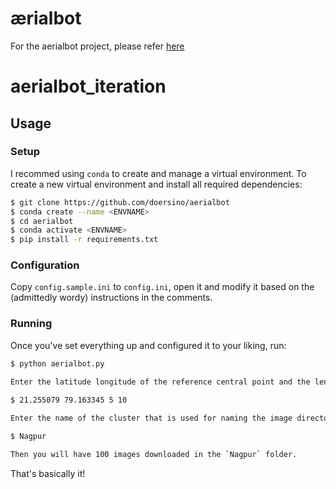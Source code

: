 # ærialbot

For the aerialbot project, please refer [here](https://github.com/doersino/aerialbot) 

# aerialbot_iteration

## Usage

### Setup

I recommed using `conda` to create and manage a virtual environment. To create a new virtual environment and install all required dependencies:

```bash
$ git clone https://github.com/doersino/aerialbot
$ conda create --name <ENVNAME>
$ cd aerialbot
$ conda activate <ENVNAME>
$ pip install -r requirements.txt
```

### Configuration

Copy `config.sample.ini` to `config.ini`, open it and modify it based on the (admittedly wordy) instructions in the comments.


### Running

Once you've set everything up and configured it to your liking, run:

```bash
$ python aerialbot.py

Enter the latitude longitude of the reference central point and the length of the interested square and the number that divides the length into grid cells, e.g., if you intend to scan a 5km X 5km area into 10X10 grid cells around a central point(21.255079,79.163345), then enter the following then hit `return` 
 
$ 21.255079 79.163345 5 10 

Enter the name of the cluster that is used for naming the image directory then hit `return`, e.g.,

$ Nagpur

Then you will have 100 images downloaded in the `Nagpur` folder.
```

That's basically it!